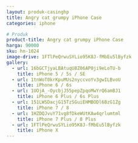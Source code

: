 ```yaml
---
layout: produk-casinghp
title: Angry cat grumpy iPhone Case
categories: iphone

# Produk
product-title: Angry cat grumpy iPhone Case
harga: 90000
sku: hn-1024
image-drive: 1FTlPeQrwuSYLio95K8J-fMbEu5lByfzk
gallery:
  - url: 16bGCTjyaLBAtuqU8Z06AP0ji9eLoTU-b
    title: iPhone 5 / 5s / SE
  - url: 1tnWoT0krKpuMUs2nyccvoYv3gwILBvoU
    title: iPhone 6 / 6s
  - url: 1UOjA_-OycbjJ55pepZpqoMwYrQ6amBJ1
    title: iPhone 6 Plus / 6s Plus
  - url: 151LWSDacjG15TzSGuiEHMBODl6BzG1Zg
    title: iPhone 7 / 8
  - url: 1HZDQJvuY71vg8fDkeWUtKAw4qrlumtml
    title: iPhone 7 Plus / 8 Plus
  - url: 1FTlPeQrwuSYLio95K8J-fMbEu5lByfzk
    title: iPhone X
---
```

